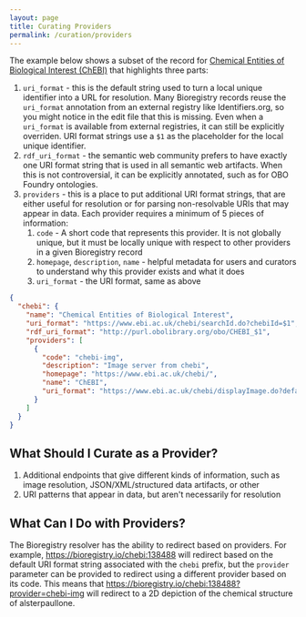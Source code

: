 ```yaml
---
layout: page
title: Curating Providers
permalink: /curation/providers
---
```


The example below shows a subset of the record for
[Chemical Entities of Biological Interest (ChEBI)](https://bioregistry.io/chebi)
that highlights three parts:

1. `uri_format` - this is the default string used to turn a local unique
   identifier into a URL for resolution. Many Bioregistry records reuse the
   `uri_format` annotation from an external registry like Identifiers.org, so
   you might notice in the edit file that this is missing. Even when a
   `uri_format` is available from external registries, it can still be
   explicitly overriden. URI format strings use a `$1` as the placeholder for
   the local unique identifier.
2. `rdf_uri_format` - the semantic web community prefers to have exactly one URI
   format string that is used in all semantic web artifacts. When this is not
   controversial, it can be explicitly annotated, such as for OBO Foundry
   ontologies.
3. `providers` - this is a place to put additional URI format strings, that are
   either useful for resolution or for parsing non-resolvable URIs that may
   appear in data. Each provider requires a minimum of 5 pieces of information:
   1. `code` - A short code that represents this provider. It is not globally
      unique, but it must be locally unique with respect to other providers in a
      given Bioregistry record
   2. `homepage`, `description`, `name` - helpful metadata for users and
      curators to understand why this provider exists and what it does
   3. `uri_format` - the URI format, same as above

```json
{
  "chebi": {
    "name": "Chemical Entities of Biological Interest",
    "uri_format": "https://www.ebi.ac.uk/chebi/searchId.do?chebiId=$1",
    "rdf_uri_format": "http://purl.obolibrary.org/obo/CHEBI_$1",
    "providers": [
      {
        "code": "chebi-img",
        "description": "Image server from chebi",
        "homepage": "https://www.ebi.ac.uk/chebi/",
        "name": "ChEBI",
        "uri_format": "https://www.ebi.ac.uk/chebi/displayImage.do?defaultImage=true&chebiId=$1"
      }
    ]
  }
}
```

## What Should I Curate as a Provider?

1. Additional endpoints that give different kinds of information, such as image
   resolution, JSON/XML/structured data artifacts, or other
2. URI patterns that appear in data, but aren't necessarily for resolution

## What Can I Do with Providers?

The Bioregistry resolver has the ability to redirect based on providers. For
example, https://bioregistry.io/chebi:138488 will redirect based on the default
URI format string associated with the `chebi` prefix, but the `provider`
parameter can be provided to redirect using a different provider based on its
code. This means that https://bioregistry.io/chebi:138488?provider=chebi-img
will redirect to a 2D depiction of the chemical structure of alsterpaullone.
